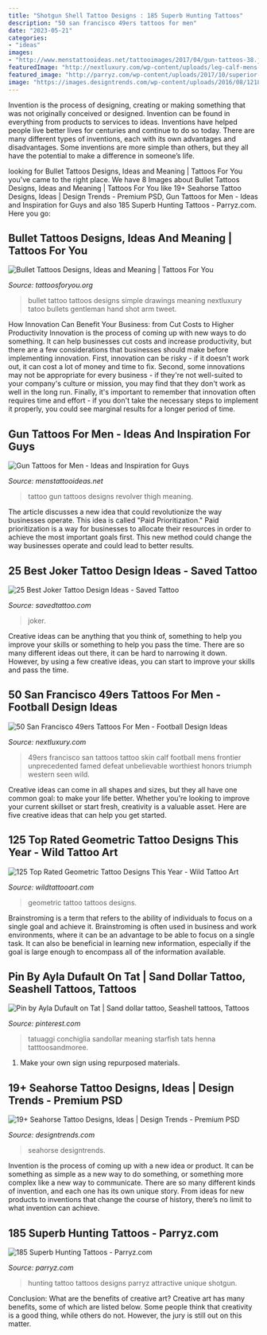 ```yaml
---
title: "Shotgun Shell Tattoo Designs : 185 Superb Hunting Tattoos"
description: "50 san francisco 49ers tattoos for men"
date: "2023-05-21"
categories:
- "ideas"
images:
- "http://www.menstattooideas.net/tattooimages/2017/04/gun-tattoos-38.jpg"
featuredImage: "http://nextluxury.com/wp-content/uploads/leg-calf-mens-san-francisco-49ers-ripped-skin-logo-tattoo.jpg"
featured_image: "http://parryz.com/wp-content/uploads/2017/10/superior-hunting-tattoo.jpg"
image: "https://images.designtrends.com/wp-content/uploads/2016/08/12182051/Palm-Seahorse-Tattoo-Design.jpg"
---
```



Invention is the process of designing, creating or making something that was not originally conceived or designed. Invention can be found in everything from products to services to ideas. Inventions have helped people live better lives for centuries and continue to do so today. There are many different types of inventions, each with its own advantages and disadvantages. Some inventions are more simple than others, but they all have the potential to make a difference in someone’s life.

	

		
looking for Bullet Tattoos Designs, Ideas and Meaning | Tattoos For You you've came to the right place. We have 8 Images about Bullet Tattoos Designs, Ideas and Meaning | Tattoos For You like 19+ Seahorse Tattoo Designs, Ideas | Design Trends - Premium PSD, Gun Tattoos for Men - Ideas and Inspiration for Guys and also 185 Superb Hunting Tattoos - Parryz.com. Here you go:
		
    
## Bullet Tattoos Designs, Ideas And Meaning | Tattoos For You

<img loading=lazy src="https://www.tattoosforyou.org/wp-content/uploads/2016/08/Bullet-Tattoo-Drawings.jpg" onerror="this.onerror=null;this.src='https://tse1.mm.bing.net/th?id=OIP.jBO1CUX1p9qLsNgK4_8f5gHaHa&amp;pid=15.1';" alt="Bullet Tattoos Designs, Ideas and Meaning | Tattoos For You">

_Source: tattoosforyou.org_

>bullet tattoo tattoos designs simple drawings meaning nextluxury tatoo bullets gentleman hand shot arm tweet. 

	

How Innovation Can Benefit Your Business: from Cut Costs to Higher Productivity
Innovation is the process of coming up with new ways to do something. It can help businesses cut costs and increase productivity, but there are a few considerations that businesses should make before implementing innovation. First, innovation can be risky - if it doesn't work out, it can cost a lot of money and time to fix. Second, some innovations may not be appropriate for every business - if they're not well-suited to your company's culture or mission, you may find that they don't work as well in the long run. Finally, it's important to remember that innovation often requires time and effort - if you don't take the necessary steps to implement it properly, you could see marginal results for a longer period of time.

    
## Gun Tattoos For Men - Ideas And Inspiration For Guys

<img loading=lazy src="http://www.menstattooideas.net/tattooimages/2017/04/gun-tattoos-38.jpg" onerror="this.onerror=null;this.src='https://tse1.mm.bing.net/th?id=OIP.eG2lF3BuM5kl9zjNJJh2TAHaKW&amp;pid=15.1';" alt="Gun Tattoos for Men - Ideas and Inspiration for Guys">

_Source: menstattooideas.net_

>tattoo gun tattoos designs revolver thigh meaning. 

	

The article discusses a new idea that could revolutionize the way businesses operate. This idea is called "Paid Prioritization." Paid prioritization is a way for businesses to allocate their resources in order to achieve the most important goals first. This new method could change the way businesses operate and could lead to better results.

    
## 25 Best Joker Tattoo Design Ideas - Saved Tattoo

<img loading=lazy src="https://www.savedtattoo.com/wp-content/uploads/2021/01/Bright-Tattoo-Joker-Designs-On-Calf-1024x1024.jpg" onerror="this.onerror=null;this.src='https://tse1.mm.bing.net/th?id=OIP.NnjGUhQPgGOsPfnKXFJpyQHaHa&amp;pid=15.1';" alt="25 Best Joker Tattoo Design Ideas - Saved Tattoo">

_Source: savedtattoo.com_

>joker. 

	

Creative ideas can be anything that you think of, something to help you improve your skills or something to help you pass the time. There are so many different ideas out there, it can be hard to narrowing it down. However, by using a few creative ideas, you can start to improve your skills and pass the time.

    
## 50 San Francisco 49ers Tattoos For Men - Football Design Ideas

<img loading=lazy src="http://nextluxury.com/wp-content/uploads/leg-calf-mens-san-francisco-49ers-ripped-skin-logo-tattoo.jpg" onerror="this.onerror=null;this.src='https://tse3.mm.bing.net/th?id=OIP.LC78vE6xDF2OBXgmldbA0gHaHa&amp;pid=15.1';" alt="50 San Francisco 49ers Tattoos For Men - Football Design Ideas">

_Source: nextluxury.com_

>49ers francisco san tattoos tattoo skin calf football mens frontier unprecedented famed defeat unbelievable worthiest honors triumph western seen wild. 

	

Creative ideas can come in all shapes and sizes, but they all have one common goal: to make your life better. Whether you're looking to improve your current skillset or start fresh, creativity is a valuable asset. Here are five creative ideas that can help you get started.

    
## 125 Top Rated Geometric Tattoo Designs This Year - Wild Tattoo Art

<img loading=lazy src="https://www.wildtattooart.com/wp-content/uploads/2018/02/geometric-tattoos-11021854.jpg" onerror="this.onerror=null;this.src='https://tse2.mm.bing.net/th?id=OIP.y-G-eaKHMeFgSO1aTgeh6QHaJ3&amp;pid=15.1';" alt="125 Top Rated Geometric Tattoo Designs This Year - Wild Tattoo Art">

_Source: wildtattooart.com_

>geometric tattoo tattoos designs. 

	

Brainstroming is a term that refers to the ability of individuals to focus on a single goal and achieve it. Brainstroming is often used in business and work environments, where it can be an advantage to be able to focus on a single task. It can also be beneficial in learning new information, especially if the goal is large enough to encompass all of the information available.

    
## Pin By Ayla Dufault On Tat | Sand Dollar Tattoo, Seashell Tattoos, Tattoos

<img loading=lazy src="https://i.pinimg.com/736x/2b/24/24/2b2424da313f5852991df74cd675aaed--lacey-sea.jpg" onerror="this.onerror=null;this.src='https://tse3.mm.bing.net/th?id=OIP.GkUu2fuGgIGG8eKnMxIHfAEsEs&amp;pid=15.1';" alt="Pin by Ayla Dufault on Tat | Sand dollar tattoo, Seashell tattoos, Tattoos">

_Source: pinterest.com_

>tatuaggi conchiglia sandollar meaning starfish tats henna tatttoosandmoree. 

	

1. Make your own sign using repurposed materials.

    
## 19+ Seahorse Tattoo Designs, Ideas | Design Trends - Premium PSD

<img loading=lazy src="https://images.designtrends.com/wp-content/uploads/2016/08/12182051/Palm-Seahorse-Tattoo-Design.jpg" onerror="this.onerror=null;this.src='https://tse3.mm.bing.net/th?id=OIP.6IpPCSdIcwQrVHinCiHxHwHaJQ&amp;pid=15.1';" alt="19+ Seahorse Tattoo Designs, Ideas | Design Trends - Premium PSD">

_Source: designtrends.com_

>seahorse designtrends. 

	

Invention is the process of coming up with a new idea or product. It can be something as simple as a new way to do something, or something more complex like a new way to communicate. There are so many different kinds of invention, and each one has its own unique story. From ideas for new products to inventions that change the course of history, there’s no limit to what invention can achieve.

    
## 185 Superb Hunting Tattoos - Parryz.com

<img loading=lazy src="http://parryz.com/wp-content/uploads/2017/10/superior-hunting-tattoo.jpg" onerror="this.onerror=null;this.src='https://tse2.mm.bing.net/th?id=OIP.WLOVA7y1MaT5NDjazYeISQHaHa&amp;pid=15.1';" alt="185 Superb Hunting Tattoos - Parryz.com">

_Source: parryz.com_

>hunting tattoo tattoos designs parryz attractive unique shotgun. 

	

Conclusion: What are the benefits of creative art?
Creative art has many benefits, some of which are listed below. Some people think that creativity is a good thing, while others do not. However, the jury is still out on this matter.

